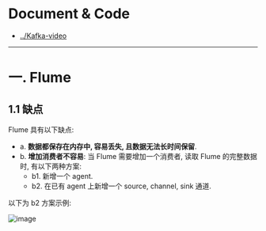 
# Document & Code

- [../Kafka-video](https://github.com/zozospider/note/blob/master/stream/Kafka/Kafka-video.md)

---

# 一. Flume

## 1.1 缺点

Flume 具有以下缺点:
- a. __数据都保存在内存中, 容易丢失, 且数据无法长时间保留__.
- b. __增加消费者不容易__: 当 Flume 需要增加一个消费者, 读取 Flume 的完整数据时, 有以下两种方案:
  - b1. 新增一个 agent.
  - b2. 在已有 agent 上新增一个 source, channel, sink 通道.

以下为 b2 方案示例:

![image]()


